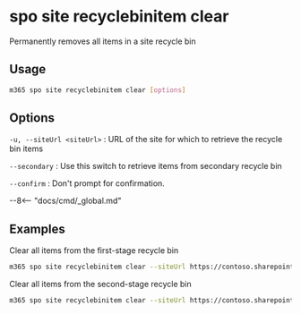 # spo site recyclebinitem clear

Permanently removes all items in a site recycle bin

## Usage

```sh
m365 spo site recyclebinitem clear [options]
```

## Options

`-u, --siteUrl <siteUrl>`
: URL of the site for which to retrieve the recycle bin items

`--secondary`
: Use this switch to retrieve items from secondary recycle bin

`--confirm`
: Don't prompt for confirmation.

--8<-- "docs/cmd/_global.md"

## Examples

Clear all items from the first-stage recycle bin

```sh
m365 spo site recyclebinitem clear --siteUrl https://contoso.sharepoint.com/sites/sales
```

Clear all items from the second-stage recycle bin

```sh
m365 spo site recyclebinitem clear --siteUrl https://contoso.sharepoint.com/sites/sales --secondary
```
